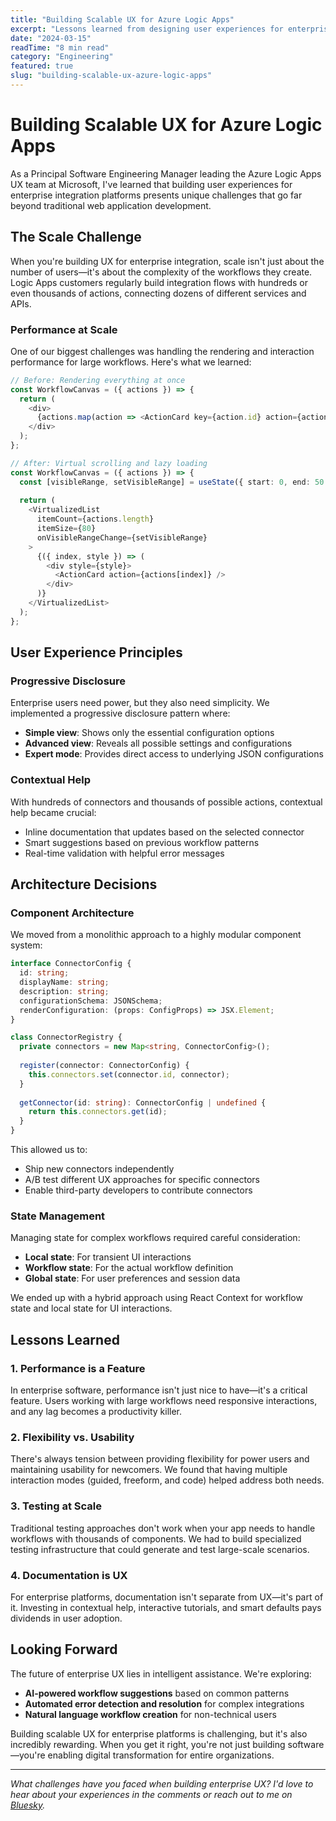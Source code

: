 ```yaml
---
title: "Building Scalable UX for Azure Logic Apps"
excerpt: "Lessons learned from designing user experiences for enterprise integration platforms at massive scale."
date: "2024-03-15"
readTime: "8 min read"
category: "Engineering"
featured: true
slug: "building-scalable-ux-azure-logic-apps"
---
```


# Building Scalable UX for Azure Logic Apps

As a Principal Software Engineering Manager leading the Azure Logic Apps UX team at Microsoft, I've learned that building user experiences for enterprise integration platforms presents unique challenges that go far beyond traditional web application development.

## The Scale Challenge

When you're building UX for enterprise integration, scale isn't just about the number of users—it's about the complexity of the workflows they create. Logic Apps customers regularly build integration flows with hundreds or even thousands of actions, connecting dozens of different services and APIs.

### Performance at Scale

One of our biggest challenges was handling the rendering and interaction performance for large workflows. Here's what we learned:

```typescript
// Before: Rendering everything at once
const WorkflowCanvas = ({ actions }) => {
  return (
    <div>
      {actions.map(action => <ActionCard key={action.id} action={action} />)}
    </div>
  );
};

// After: Virtual scrolling and lazy loading
const WorkflowCanvas = ({ actions }) => {
  const [visibleRange, setVisibleRange] = useState({ start: 0, end: 50 });
  
  return (
    <VirtualizedList
      itemCount={actions.length}
      itemSize={80}
      onVisibleRangeChange={setVisibleRange}
    >
      {({ index, style }) => (
        <div style={style}>
          <ActionCard action={actions[index]} />
        </div>
      )}
    </VirtualizedList>
  );
};
```

## User Experience Principles

### Progressive Disclosure

Enterprise users need power, but they also need simplicity. We implemented a progressive disclosure pattern where:

- **Simple view**: Shows only the essential configuration options
- **Advanced view**: Reveals all possible settings and configurations
- **Expert mode**: Provides direct access to underlying JSON configurations

### Contextual Help

With hundreds of connectors and thousands of possible actions, contextual help became crucial:

- Inline documentation that updates based on the selected connector
- Smart suggestions based on previous workflow patterns
- Real-time validation with helpful error messages

## Architecture Decisions

### Component Architecture

We moved from a monolithic approach to a highly modular component system:

```typescript
interface ConnectorConfig {
  id: string;
  displayName: string;
  description: string;
  configurationSchema: JSONSchema;
  renderConfiguration: (props: ConfigProps) => JSX.Element;
}

class ConnectorRegistry {
  private connectors = new Map<string, ConnectorConfig>();
  
  register(connector: ConnectorConfig) {
    this.connectors.set(connector.id, connector);
  }
  
  getConnector(id: string): ConnectorConfig | undefined {
    return this.connectors.get(id);
  }
}
```

This allowed us to:
- Ship new connectors independently
- A/B test different UX approaches for specific connectors
- Enable third-party developers to contribute connectors

### State Management

Managing state for complex workflows required careful consideration:

- **Local state**: For transient UI interactions
- **Workflow state**: For the actual workflow definition
- **Global state**: For user preferences and session data

We ended up with a hybrid approach using React Context for workflow state and local state for UI interactions.

## Lessons Learned

### 1. Performance is a Feature

In enterprise software, performance isn't just nice to have—it's a critical feature. Users working with large workflows need responsive interactions, and any lag becomes a productivity killer.

### 2. Flexibility vs. Usability

There's always tension between providing flexibility for power users and maintaining usability for newcomers. We found that having multiple interaction modes (guided, freeform, and code) helped address both needs.

### 3. Testing at Scale

Traditional testing approaches don't work when your app needs to handle workflows with thousands of components. We had to build specialized testing infrastructure that could generate and test large-scale scenarios.

### 4. Documentation is UX

For enterprise platforms, documentation isn't separate from UX—it's part of it. Investing in contextual help, interactive tutorials, and smart defaults pays dividends in user adoption.

## Looking Forward

The future of enterprise UX lies in intelligent assistance. We're exploring:

- **AI-powered workflow suggestions** based on common patterns
- **Automated error detection and resolution** for complex integrations
- **Natural language workflow creation** for non-technical users

Building scalable UX for enterprise platforms is challenging, but it's also incredibly rewarding. When you get it right, you're not just building software—you're enabling digital transformation for entire organizations.

---

*What challenges have you faced when building enterprise UX? I'd love to hear about your experiences in the comments or reach out to me on [Bluesky](https://bsky.app/profile/travis.dev).*
